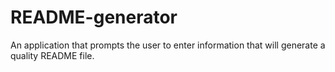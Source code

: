 # README-generator
An application that prompts the user to enter information that will generate a quality README file. 
  

  
  